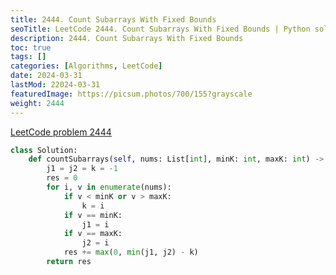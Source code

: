 ```yaml
---
title: 2444. Count Subarrays With Fixed Bounds
seoTitle: LeetCode 2444. Count Subarrays With Fixed Bounds | Python solution and explanation
description: 2444. Count Subarrays With Fixed Bounds
toc: true
tags: []
categories: [Algorithms, LeetCode]
date: 2024-03-31
lastMod: 22024-03-31
featuredImage: https://picsum.photos/700/155?grayscale
weight: 2444
---
```


[LeetCode problem 2444](https://leetcode.com/problems/count-subarrays-with-fixed-bounds/)

```python
class Solution:
    def countSubarrays(self, nums: List[int], minK: int, maxK: int) -> int:
        j1 = j2 = k = -1
        res = 0
        for i, v in enumerate(nums):
            if v < minK or v > maxK:
                k = i
            if v == minK:
                j1 = i
            if v == maxK:
                j2 = i
            res += max(0, min(j1, j2) - k)
        return res
```
